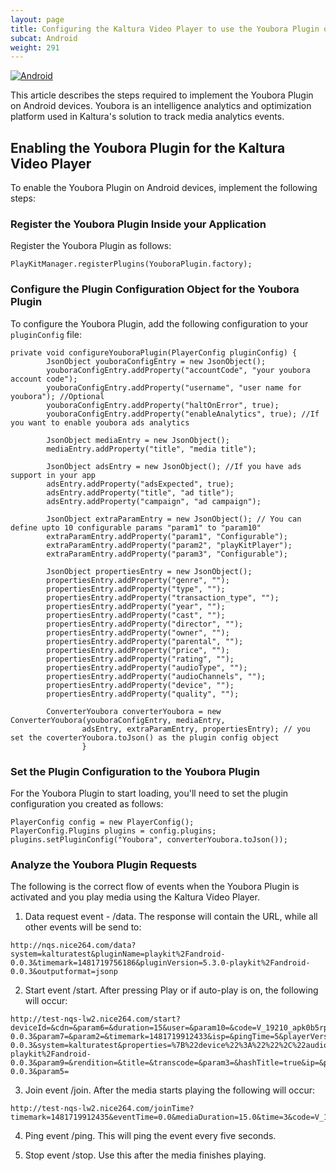 ```yaml
---
layout: page
title: Configuring the Kaltura Video Player to use the Youbora Plugin on Android Devices
subcat: Android
weight: 291
---
```


[![Android](https://img.shields.io/badge/Android-Supported-green.svg)](https://github.com/kaltura/player-sdk-native-ios)

This article describes the steps required to implement the Youbora Plugin on Android devices. Youbora is an intelligence analytics and optimization platform used in Kaltura's solution to track media analytics events.

## Enabling the Youbora Plugin for the Kaltura Video Player  

To enable the Youbora Plugin on Android devices, implement the following steps:

### Register the Youbora Plugin Inside your Application  

Register the Youbora Plugin as follows:

```
PlayKitManager.registerPlugins(YouboraPlugin.factory);
```

### Configure the Plugin Configuration Object for the Youbora Plugin  

To configure the Youbora Plugin, add the following configuration to your `pluginConfig` file:

```
private void configureYouboraPlugin(PlayerConfig pluginConfig) {
        JsonObject youboraConfigEntry = new JsonObject();
        youboraConfigEntry.addProperty("accountCode", "your youbora account code");
        youboraConfigEntry.addProperty("username", "user name for youbora"); //Optional
        youboraConfigEntry.addProperty("haltOnError", true);
        youboraConfigEntry.addProperty("enableAnalytics", true); //If you want to enable youbora ads analytics

        JsonObject mediaEntry = new JsonObject();
        mediaEntry.addProperty("title", "media title");

        JsonObject adsEntry = new JsonObject(); //If you have ads support in your app
        adsEntry.addProperty("adsExpected", true);
        adsEntry.addProperty("title", "ad title");
        adsEntry.addProperty("campaign", "ad campaign");

        JsonObject extraParamEntry = new JsonObject(); // You can define upto 10 configurable params "param1" to "param10"
        extraParamEntry.addProperty("param1", "Configurable");
        extraParamEntry.addProperty("param2", "playKitPlayer");
        extraParamEntry.addProperty("param3", "Configurable");

        JsonObject propertiesEntry = new JsonObject();
        propertiesEntry.addProperty("genre", "");
        propertiesEntry.addProperty("type", "");
        propertiesEntry.addProperty("transaction_type", "");
        propertiesEntry.addProperty("year", "");
        propertiesEntry.addProperty("cast", "");
        propertiesEntry.addProperty("director", "");
        propertiesEntry.addProperty("owner", "");
        propertiesEntry.addProperty("parental", "");
        propertiesEntry.addProperty("price", "");
        propertiesEntry.addProperty("rating", "");
        propertiesEntry.addProperty("audioType", "");
        propertiesEntry.addProperty("audioChannels", "");
        propertiesEntry.addProperty("device", "");
        propertiesEntry.addProperty("quality", "");

        ConverterYoubora converterYoubora = new ConverterYoubora(youboraConfigEntry, mediaEntry,
                adsEntry, extraParamEntry, propertiesEntry); // you set the coverterYoubora.toJson() as the plugin config object
                }

```

### Set the Plugin Configuration to the Youbora Plugin  

For the Youbora Plugin to start loading, you'll need to set the plugin configuration you created as follows:

```
PlayerConfig config = new PlayerConfig();
PlayerConfig.Plugins plugins = config.plugins;
plugins.setPluginConfig("Youbora", converterYoubora.toJson()); 
```

### Analyze the Youbora Plugin Requests

The following is the correct flow of events when the Youbora Plugin is activated and you play media using the Kaltura Video Player. 

1. Data request event - /data. The response will contain the URL, while all other events will be send to:
```
http://nqs.nice264.com/data?system=kalturatest&pluginName=playkit%2Fandroid-0.0.3&timemark=1481719756186&pluginVersion=5.3.0-playkit%2Fandroid-0.0.3&outputformat=jsonp
```


2. Start event /start. After pressing Play or if auto-play is on, the following will occur:
```
http://test-nqs-lw2.nice264.com/start?deviceId=&cdn=&param6=&duration=15&user=&param10=&code=V_19210_apk0b5rp2e5bq0gm_0&resource=http%3A%2F%2Flbd.kaltura.com%3A8002%2Fedash%2Fp%2F552741%2Fsp%2F55274100%2FserveFlavor%2FentryId%2F1_a2qor9cc%2Fv%2F1%2FflavorId%2F1_%2C93t0pa0f%2Cnr0yylo6%2C644jy89i%2C%2Fforceproxy%2Ftrue%2Fname%2Fa.mp4.urlset%2Fmanifest.mpd&adsExpected=true&param1=playkit%2Fandroid-0.0.3&param7=&param2=&timemark=1481719912433&isp=&pingTime=5&playerVersion=playkit%2Fandroid-0.0.3&system=kalturatest&properties=%7B%22device%22%3A%22%22%2C%22audioType%22%3A%22%22%2C%22rating%22%3A%22%22%2C%22cast%22%3A%22joe+joe%22%2C%22quality%22%3A%22%22%2C%22owner%22%3A%22%22%2C%22year%22%3A%222000%22%2C%22parental%22%3A%22%22%2C%22genre%22%3A%22action%22%2C%22price%22%3A%22%22%2C%22transaction_type%22%3A%22%22%2C%22audioChannels%22%3A%22%22%2C%22type%22%3A%22video%22%2C%22director%22%3A%22henry%22%7D&live=false&param8=&param4=&pluginVersion=5.3.0-playkit%2Fandroid-0.0.3&param9=&rendition=&title=&transcode=&param3=&hashTitle=true&ip=&player=playkit%2Fandroid-0.0.3&param5=
```


3. Join event /join. After the media starts playing the following will occur:
```
http://test-nqs-lw2.nice264.com/joinTime?timemark=1481719912435&eventTime=0.0&mediaDuration=15.0&time=3&code=V_19210_apk0b5rp2e5bq0gm_0
```

4. Ping event /ping. This will ping the event every five seconds.

5. Stop event /stop. Use this after the media finishes playing.


